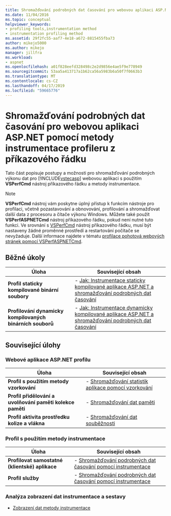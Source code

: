 ```yaml
---
title: Shromažďování podrobných dat časování pro webovou aplikaci ASP.NET pomocí metody instrumentace Profiler z příkazového řádku | Dokumentace Microsoftu
ms.date: 11/04/2016
ms.topic: conceptual
helpviewer_keywords:
- profiling tools,instrumentation method
- instrumentation profiling method
ms.assetid: 29f2fc55-aaf7-4e18-a672-8815455fba73
author: mikejo5000
ms.author: mikejo
manager: jillfra
ms.workload:
- aspnet
ms.openlocfilehash: a01f828eefd328498c2e2d9856e4ae5f9e778949
ms.sourcegitcommit: 53aa5a413717a1b62ca56a5983b6a50f7f0663b3
ms.translationtype: MT
ms.contentlocale: cs-CZ
ms.lasthandoff: 04/17/2019
ms.locfileid: "59665776"
---
```

# <a name="collect-detailed-timing-data-for-an-aspnet-web-application-using-the-profiler-instrumentation-method-from-the-command-line"></a>Shromažďování podrobných dat časování pro webovou aplikaci ASP.NET pomocí metody instrumentace profileru z příkazového řádku
Tato část popisuje postupy a možnosti pro shromažďování podrobných výkonu dat pro [!INCLUDE[vstecasp](../code-quality/includes/vstecasp_md.md)] webovou aplikaci s použitím **VSPerfCmd** nástroj příkazového řádku a metody instrumentace.

> [!NOTE]
>  **VSPerfCmd** nástroj vám poskytne úplný přístup k funkcím nástroje pro profilaci, včetně pozastavování a obnovování, profilování a shromažďovat další data z procesoru a čítače výkonu Windows. Můžete také použít **VSPerfASPNETCmd** nástroj příkazového řádku, pokud není nutné tuto funkci. Ve srovnání s [VSPerfCmd](../profiling/vsperfcmd.md) nástroj příkazového řádku, musí být nastaveny žádné proměnné prostředí a restartování počítače se nevyžaduje. Další informace najdete v tématu [profilace pohotová webových stránek pomocí VSPerfASPNETCmd](../profiling/rapid-web-site-profiling-with-vsperfaspnetcmd.md).

## <a name="common-tasks"></a>Běžné úkoly

|Úloha|Související obsah|
|----------|---------------------|
|**Profil staticky kompilované binární soubory**|-   [Jak: Instrumentace staticky kompilované aplikace ASP.NET a shromažďování podrobných dat časování](../profiling/how-to-instrument-statically-compiled-aspnet-and-collect-detailed-timing-data.md)|
|**Profilování dynamicky kompilovaných binárních souborů**|-   [Jak: Instrumentace dynamicky kompilované aplikace ASP.NET a shromažďování podrobných dat časování](../profiling/how-to-instrument-a-dynamically-compiled-aspnet-app-and-collect-timing-data.md)|

## <a name="related-tasks"></a>Související úlohy

### <a name="profile-aspnet-web-applications"></a>Webové aplikace ASP.NET profilu

|Úloha|Související obsah|
|----------|---------------------|
|**Profil s použitím metody vzorkování**|-   [Shromažďování statistik aplikace pomocí vzorkování](../profiling/collecting-application-statistics-for-aspnet-using-the-profiler-sampling-method.md)|
|**Profil přidělování a uvolňování paměti kolekce paměti**|-   [Shromažďování dat paměti](../profiling/collecting-memory-data-from-an-aspnet-web-application.md)|
|**Profil aktivita prostředku kolize a vlákna**|-   [Shromažďování dat souběžnosti](../profiling/collecting-concurrency-data-for-an-aspnet-web-application.md)|

### <a name="profile-by-using-the-instrumentation-method"></a>Profil s použitím metody instrumentace

|Úloha|Související obsah|
|----------|---------------------|
|**Profilovat samostatné (klientské) aplikace**|-   [Shromažďování podrobných dat časování pomocí instrumentace](../profiling/collecting-detailed-timing-data-for-a-stand-alone-application.md)|
|**Profil služby**|-   [Shromažďování podrobných dat časování pomocí instrumentace](../profiling/collecting-detailed-timing-data-for-services-by-using-the-instrumentation-method.md)|

### <a name="analyze-instrumentation-data-views-and-reports"></a>Analýza zobrazení dat instrumentace a sestavy
- [Zobrazení dat metody instrumentace](../profiling/instrumentation-method-data-views.md)